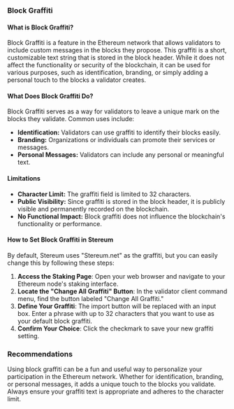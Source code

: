 ### Block Graffiti

#### What is Block Graffiti?

Block Graffiti is a feature in the Ethereum network that allows validators to include custom messages in the blocks they propose. This graffiti is a short, customizable text string that is stored in the block header. While it does not affect the functionality or security of the blockchain, it can be used for various purposes, such as identification, branding, or simply adding a personal touch to the blocks a validator creates.

#### What Does Block Graffiti Do?

Block Graffiti serves as a way for validators to leave a unique mark on the blocks they validate. Common uses include:

- **Identification:** Validators can use graffiti to identify their blocks easily.
- **Branding:** Organizations or individuals can promote their services or messages.
- **Personal Messages:** Validators can include any personal or meaningful text.

#### Limitations

- **Character Limit:** The graffiti field is limited to 32 characters.
- **Public Visibility:** Since graffiti is stored in the block header, it is publicly visible and permanently recorded on the blockchain.
- **No Functional Impact:** Block graffiti does not influence the blockchain's functionality or performance.

#### How to Set Block Graffiti in Stereum

By default, Stereum uses "Stereum.net" as the graffiti, but you can easily change this by following these steps:

1. **Access the Staking Page**: Open your web browser and navigate to your Ethereum node's staking interface.
2. **Locate the "Change All Graffiti" Button**: In the validator client command menu, find the button labeled "Change All Graffiti."
3. **Define Your Graffiti**: The import button will be replaced with an input box. Enter a phrase with up to 32 characters that you want to use as your default block graffiti.
4. **Confirm Your Choice**: Click the checkmark to save your new graffiti setting.

### Recommendations

Using block graffiti can be a fun and useful way to personalize your participation in the Ethereum network. Whether for identification, branding, or personal messages, it adds a unique touch to the blocks you validate. Always ensure your graffiti text is appropriate and adheres to the character limit.
